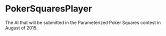 # PokerSquaresPlayer
The AI that will be submitted in the Parameterized Poker Squares contest in August of 2015.
